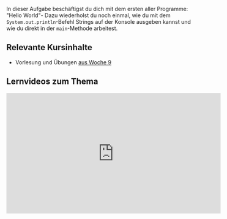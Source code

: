 In dieser Aufgabe beschäftigst du dich mit dem ersten aller Programme: "Hello World"- Dazu wiederholst du noch einmal, wie du mit dem `System.out.println`-Befehl Strings auf der Konsole ausgeben kannst und wie du direkt in der `main`-Methode arbeitest.

## Relevante Kursinhalte

- Vorlesung und Übungen [aus Woche 9](https://elearning.uni-regensburg.de/course/view.php?id=52262#sectionid-690337-title)

## Lernvideos zum Thema

<iframe width="560" height="315" src="https://www.youtube-nocookie.com/embed/ed5DLI-JWUE" title="YouTube video player" frameborder="0" allow="accelerometer; autoplay; clipboard-write; encrypted-media; gyroscope; picture-in-picture" allowfullscreen></iframe>